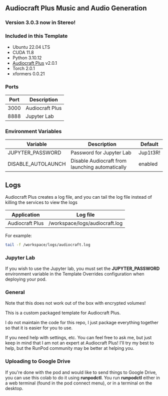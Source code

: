 ## Audiocraft Plus Music and Audio Generation

### Version 3.0.3 now in Stereo!

### Included in this Template

* Ubuntu 22.04 LTS
* CUDA 11.8
* Python 3.10.12
* [Audiocraft Plus](
  https://github.com/GrandaddyShmax/audiocraft_plus) v2.0.1
* Torch 2.0.1
* xformers 0.0.21

### Ports

| Port | Description     |
|------|-----------------|
| 3000 | Audiocraft Plus |
| 8888 | Jupyter Lab     |

### Environment Variables

| Variable           | Description                                     | Default  |
|--------------------|-------------------------------------------------|----------|
| JUPYTER_PASSWORD   | Password for Jupyter Lab                        | Jup1t3R! |
| DISABLE_AUTOLAUNCH | Disable Audiocraft from launching automatically | enabled  |

## Logs

Audiocraft Plus creates a log file, and you can tail the log file
instead of killing the services to view the logs

| Application     | Log file                       |
|-----------------|--------------------------------|
| Audiocraft Plus | /workspace/logs/audiocraft.log |

For example:

```bash
tail -f /workspace/logs/audiocraft.log
```

### Jupyter Lab

If you wish to use the Jupyter lab, you must set
the **JUPYTER_PASSWORD** environment variable in the
Template Overrides configuration when deploying
your pod.

### General

Note that this does not work out of the box with
encrypted volumes!

This is a custom packaged template for Audiocraft Plus.

I do not maintain the code for this repo,
I just package everything together so that it is
easier for you to use.

If you need help with settings, etc. You can feel free
to ask me, but just keep in mind that I am not an expert
at Audiocraft Plus! I'll try my best to help, but the
RunPod community may be better at helping you.

### Uploading to Google Drive

If you're done with the pod and would like to send
things to Google Drive, you can use this colab to do it
using **runpodctl**. You run **runpodctl** either in
a web terminal (found in the pod connect menu), or
in a terminal on the desktop.